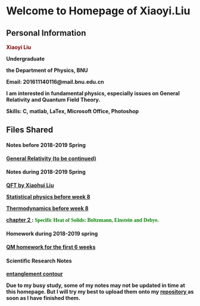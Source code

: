 # Welcome to Homepage of Xiaoyi.Liu

## Personal Information

<p><b><font color="maroon" >Xiaoyi Liu</font></b></p>
<p><b>Undergraduate </b></p> 
<p><b>the Department of Physics, BNU</b></p> 
<p><b>Email: 201611140116@mail.bnu.edu.cn</b></p>
   
<p><b>I am interested in fundamental physics, especially issues on General Relativity and Quantum Field Theory.</b></p>
<p><b>Skills: C, matlab, LaTex, Microsoft Office, Photoshop</b></p>
<p><b>   </b></p>
<p><b>  </b></p>

## Files Shared

#### Notes before 2018-2019 Spring
<p><b><a href = "https://XiaoYLiu.GitHub.io/General Relativity (to be continued).pdf"> General Relativity (to be continued) </a></b></p>



#### Notes during 2018-2019 Spring 
<p><b><a href = "https://XiaoYLiu.GitHub.io/QFT by Xiaohui Liu .pdf"> QFT by Xiaohui Liu </a></b></p> 
<p><b><a href = "https://XiaoYLiu.GitHub.io/statistical%20physics%20before%20week%208.pdf"> Statistical physics before week 8 </a></b></p> 
<p><b><a href = "https://XiaoYLiu.GitHub.io/thermodynamics%20before%20week%208.pdf"> Thermodynamics before week 8 </a></b></p>
<p><b><a href = "https://XiaoYLiu.GitHub.io/chapter 2.pdf"> chapter 2 </a>: <font face="Myriad Pro" color="green" >Specific Heat of Solids: Boltzmann, Einstein and Debye.</font></b></p>


#### Homework during 2018-2019 spring
<p><b><a href = "https://XiaoYLiu.GitHub.io/QM homework for the first 6 weeks .pdf"> QM homework for the first 6 weeks </a></b></p> 




#### Scientific Research Notes
<p><b><a href = "https://XiaoYLiu.GitHub.io/Entanglement contour notes .pdf"> entanglement contour </a></b></p> 




 

<p><b>   </b></p>
<p><b>Due to my busy study, some of my notes may not be updated in time at this homepage. But I will try my best to upload them onto my <a href = "https://github.com/XiaoYLiu/XiaoYLiu.GitHub.io"> repository </a>as soon as I have finished them. </b></p>
